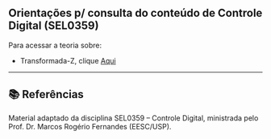 ## Orientações p/ consulta do conteúdo de Controle Digital (SEL0359) ## 

Para acessar a teoria sobre: 
- Transformada-Z, clique [Aqui](teoria/transformada_z.md)

---
## 📚 Referências ##

Material adaptado da disciplina SEL0359 – Controle Digital, ministrada pelo Prof. Dr. Marcos Rogério Fernandes (EESC/USP).
